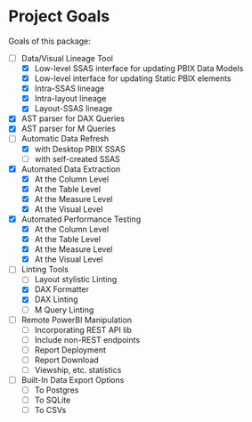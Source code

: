 # Project Goals

Goals of this package:

- [ ] Data/Visual Lineage Tool
    * [x] Low-level SSAS interface for updating PBIX Data Models
    * [x] Low-level interface for updating Static PBIX elements
    * [x] Intra-SSAS lineage
    * [x] Intra-layout lineage
    * [x] Layout-SSAS lineage
- [x] AST parser for DAX Queries
- [x] AST parser for M Queries
- [ ] Automatic Data Refresh
    * [x] with Desktop PBIX SSAS
    * [ ] with self-created SSAS
- [x] Automated Data Extraction
    * [x] At the Column Level
    * [x] At the Table Level
    * [x] At the Measure Level
    * [x] At the Visual Level
- [x] Automated Performance Testing
    * [x] At the Column Level
    * [x] At the Table Level
    * [x] At the Measure Level
    * [x] At the Visual Level
- [ ] Linting Tools
    * [ ] Layout stylistic Linting
    * [x] DAX Formatter
    * [x] DAX Linting
    * [ ] M Query Linting
- [ ] Remote PowerBI Manipulation
    * [ ] Incorporating REST API lib
    * [ ] Include non-REST endpoints
    * [ ] Report Deployment
    * [ ] Report Download
    * [ ] Viewship, etc. statistics
- [ ] Built-In Data Export Options
    * [ ] To Postgres
    * [ ] To SQLite
    * [ ] To CSVs
